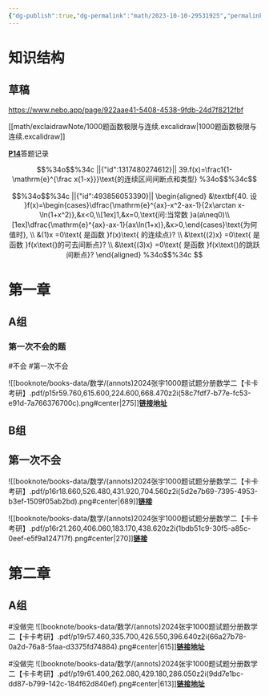 ```yaml
---
{"dg-publish":true,"dg-permalink":"math/2023-10-10-29531925","permalink":"/math/2023-10-10-29531925/","tags":["数学","高数","1000题"],"created":"2023-10-19T11:24:58.653+08:00","updated":"2023-10-19T18:08:50.776+08:00"}
---
```



# 知识结构

## 草稿

https://www.nebo.app/page/922aae41-5408-4538-9fdb-24d7f8212fbf

[[math/exclaidrawNote/1000题函数极限与连续.excalidraw\|1000题函数极限与连续.excalidraw]]

[**P14**](obsidian://booknote?type=open-book&book=%E6%95%B0%E5%AD%A6/2024%E5%BC%A0%E5%AE%871000%E9%A2%98%E8%AF%95%E9%A2%98%E5%88%86%E5%86%8C%E6%95%B0%E5%AD%A6%E4%BA%8C%E3%80%90%E5%8D%A1%E5%8D%A1%E8%80%83%E7%A0%94%E3%80%91.pdf&page=14)答题记录
```math
%34o$$%34c
||{"id":1317480274612}||

39.f(x)=\frac1{1-\mathrm{e}^{\frac x{1-x}}}\text{的连续区间间断点和类型}
%34o$$%34c
```

```math
%34o$$%34c
||{"id":493856053390}||

\begin{aligned}
&\textbf{40. 设 }f(x)=\begin{cases}\dfrac{\mathrm{e}^{ax}-x^2-ax-1}{2x\arctan x-\ln(1+x^2)},&x<0,\\[1ex]1,&x=0,\text{问:当常数 }a(a\neq0)\\[1ex]\dfrac{\mathrm{e}^{ax}-ax-1}{ax\ln(1+x)},&x>0,\end{cases}\text{为何值时}, \\
&(1)x =0\text{ 是函数 }f(x)\text{ 的连续点}?  \\
&\text{(2)x} =0\text{ 是函数 }f(x\text{)的可去间断点}?  \\
&\text{(3)x} =0\text{ 是函数 }f(x\text{)的跳跃间断点}? 
\end{aligned}
%34o$$%34c

```
# 第一章
## A组
### 第一次不会的题
#不会 #第一次不会

![[booknote/books-data/数学/(annots)2024张宇1000题试题分册数学二【卡卡考研】.pdf/p15r59.760,615.600,224.600,668.470z2i(58c7fdf7-b77e-fc53-e91d-7a766376700c).png#center|275]][**链接地址**](obsidian://booknote?type=annotation&book=%E6%95%B0%E5%AD%A6/2024%E5%BC%A0%E5%AE%871000%E9%A2%98%E8%AF%95%E9%A2%98%E5%88%86%E5%86%8C%E6%95%B0%E5%AD%A6%E4%BA%8C%E3%80%90%E5%8D%A1%E5%8D%A1%E8%80%83%E7%A0%94%E3%80%91.pdf&id=58c7fdf7-b77e-fc53-e91d-7a766376700c&page=15&rect=59.760,615.600,224.600,668.470)
## B组

## 第一次不会
![[booknote/books-data/数学/(annots)2024张宇1000题试题分册数学二【卡卡考研】.pdf/p16r18.660,526.480,431.920,704.560z2i(5d2e7b69-7395-4953-b3ef-1509f05ab2bd).png#center|689]][**链接**](obsidian://booknote?type=annotation&book=%E6%95%B0%E5%AD%A6/2024%E5%BC%A0%E5%AE%871000%E9%A2%98%E8%AF%95%E9%A2%98%E5%88%86%E5%86%8C%E6%95%B0%E5%AD%A6%E4%BA%8C%E3%80%90%E5%8D%A1%E5%8D%A1%E8%80%83%E7%A0%94%E3%80%91.pdf&id=5d2e7b69-7395-4953-b3ef-1509f05ab2bd&page=16&rect=18.660,526.480,431.920,704.560)

![[booknote/books-data/数学/(annots)2024张宇1000题试题分册数学二【卡卡考研】.pdf/p16r21.260,406.060,183.170,438.620z2i(1bdb51c9-30f5-a85c-0eef-e5f9a124717f).png#center|270]][**链接**](obsidian://booknote?type=annotation&book=%E6%95%B0%E5%AD%A6/2024%E5%BC%A0%E5%AE%871000%E9%A2%98%E8%AF%95%E9%A2%98%E5%88%86%E5%86%8C%E6%95%B0%E5%AD%A6%E4%BA%8C%E3%80%90%E5%8D%A1%E5%8D%A1%E8%80%83%E7%A0%94%E3%80%91.pdf&id=1bdb51c9-30f5-a85c-0eef-e5f9a124717f&page=16&rect=21.260,406.060,183.170,438.620)
# 第二章

## A组

#没做完 
![[booknote/books-data/数学/(annots)2024张宇1000题试题分册数学二【卡卡考研】.pdf/p19r57.460,335.700,426.550,396.640z2i(66a27b78-0a2d-76a8-5faa-d3375fd74884).png#center|615]][**链接地址**](obsidian://booknote?type=annotation&book=%E6%95%B0%E5%AD%A6/2024%E5%BC%A0%E5%AE%871000%E9%A2%98%E8%AF%95%E9%A2%98%E5%88%86%E5%86%8C%E6%95%B0%E5%AD%A6%E4%BA%8C%E3%80%90%E5%8D%A1%E5%8D%A1%E8%80%83%E7%A0%94%E3%80%91.pdf&id=66a27b78-0a2d-76a8-5faa-d3375fd74884&page=19&rect=57.460,335.700,426.550,396.640)

#没做完 
![[booknote/books-data/数学/(annots)2024张宇1000题试题分册数学二【卡卡考研】.pdf/p19r61.400,262.080,429.180,286.050z2i(9dd7e1bc-dd87-b799-142c-184f62d840ef).png#center|613]][**链接地址**](obsidian://booknote?type=annotation&book=%E6%95%B0%E5%AD%A6/2024%E5%BC%A0%E5%AE%871000%E9%A2%98%E8%AF%95%E9%A2%98%E5%88%86%E5%86%8C%E6%95%B0%E5%AD%A6%E4%BA%8C%E3%80%90%E5%8D%A1%E5%8D%A1%E8%80%83%E7%A0%94%E3%80%91.pdf&id=9dd7e1bc-dd87-b799-142c-184f62d840ef&page=19&rect=61.400,262.080,429.180,286.050)

